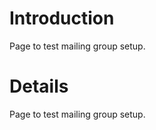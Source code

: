 # Introduction #

Page to test mailing group setup.


# Details #

Page to test mailing group setup.